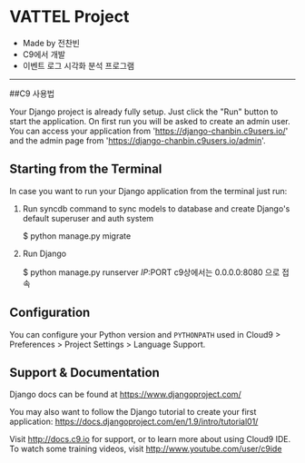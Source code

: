 # VATTEL Project

* Made by 전찬빈
* C9에서 개발
* 이벤트 로그 시각화 분석 프로그램


------------------------------------------------------------------------------
##C9 사용법

Your Django project is already fully setup. Just click the "Run" button to start
the application. On first run you will be asked to create an admin user. You can
access your application from 'https://django-chanbin.c9users.io/' and the admin page from 
'https://django-chanbin.c9users.io/admin'.

## Starting from the Terminal

In case you want to run your Django application from the terminal just run:

1) Run syncdb command to sync models to database and create Django's default superuser and auth system

    $ python manage.py migrate

2) Run Django

    $ python manage.py runserver $IP:$PORT
    c9상에서는 0.0.0.0:8080 으로 접속
    
## Configuration

You can configure your Python version and `PYTHONPATH` used in
Cloud9 > Preferences > Project Settings > Language Support.

## Support & Documentation

Django docs can be found at https://www.djangoproject.com/

You may also want to follow the Django tutorial to create your first application:
https://docs.djangoproject.com/en/1.9/intro/tutorial01/

Visit http://docs.c9.io for support, or to learn more about using Cloud9 IDE.
To watch some training videos, visit http://www.youtube.com/user/c9ide
